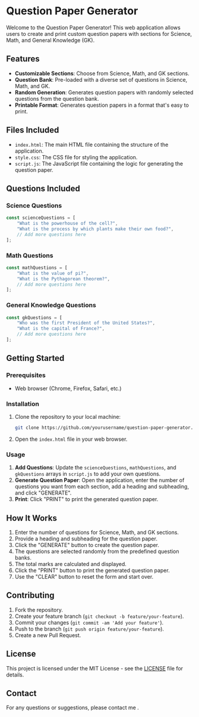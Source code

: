 # Question Paper Generator

Welcome to the Question Paper Generator! This web application allows users to create and print custom question papers with sections for Science, Math, and General Knowledge (GK).

## Features

- **Customizable Sections**: Choose from Science, Math, and GK sections.
- **Question Bank**: Pre-loaded with a diverse set of questions in Science, Math, and GK.
- **Random Generation**: Generates question papers with randomly selected questions from the question bank.
- **Printable Format**: Generates question papers in a format that's easy to print.

## Files Included

- `index.html`: The main HTML file containing the structure of the application.
- `style.css`: The CSS file for styling the application.
- `script.js`: The JavaScript file containing the logic for generating the question paper.

## Questions Included

### Science Questions
```javascript
const scienceQuestions = [
    "What is the powerhouse of the cell?",
    "What is the process by which plants make their own food?",
    // Add more questions here
];
```

### Math Questions
```javascript
const mathQuestions = [
    "What is the value of pi?",
    "What is the Pythagorean theorem?",
    // Add more questions here
];
```

### General Knowledge Questions
```javascript
const gkQuestions = [
    "Who was the first President of the United States?",
    "What is the capital of France?",
    // Add more questions here
];
```

## Getting Started

### Prerequisites

- Web browser (Chrome, Firefox, Safari, etc.)

### Installation

1. Clone the repository to your local machine:
    ```bash
    git clone https://github.com/yourusername/question-paper-generator.git
    ```
2. Open the `index.html` file in your web browser.

### Usage

1. **Add Questions**: Update the `scienceQuestions`, `mathQuestions`, and `gkQuestions` arrays in `script.js` to add your own questions.
2. **Generate Question Paper**: Open the application, enter the number of questions you want from each section, add a heading and subheading, and click "GENERATE".
3. **Print**: Click "PRINT" to print the generated question paper.

## How It Works

1. Enter the number of questions for Science, Math, and GK sections.
2. Provide a heading and subheading for the question paper.
3. Click the "GENERATE" button to create the question paper.
4. The questions are selected randomly from the predefined question banks.
5. The total marks are calculated and displayed.
6. Click the "PRINT" button to print the generated question paper.
7. Use the "CLEAR" button to reset the form and start over.

## Contributing

1. Fork the repository.
2. Create your feature branch (`git checkout -b feature/your-feature`).
3. Commit your changes (`git commit -am 'Add your feature'`).
4. Push to the branch (`git push origin feature/your-feature`).
5. Create a new Pull Request.

## License

This project is licensed under the MIT License - see the [LICENSE](https://en.wikipedia.org/wiki/MIT_License) file for details.

## Contact

For any questions or suggestions, please contact me .
